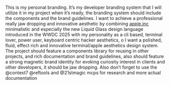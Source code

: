 This is my personal branding. It’s my developer branding system that I will utilize it in my project when it’s ready, the branding system should include the components and the brand guidelines. I want to achieve a professional really jaw dropping and innovative aesthetic by combining [apple.inc](https://apple.inc) minimalistic and especially the new Liquid Glass design language introduced in the WWDC 2025 with my personality as a cli based, terminal lover, power user, keyboard centric hacker aesthetics, o I want a polished, fluid, effect rich and innovative terminal/apple aesthetics design system. The project should feature a components library for reusing in other projects, and rich documentation and brand guidelines, also should feature a strong magnetic brand identity for evoking curiosity interest in clients and other developers, it should be jaw dropping. Also don’t forget to use the @context7 @reftools and @21stmagic mcps for research and more actual documentation